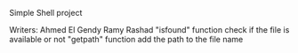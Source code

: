 Simple Shell project

Writers:
Ahmed El Gendy
Ramy Rashad
"isfound" function check if the file is available or not
"getpath" function add the path to the file name

